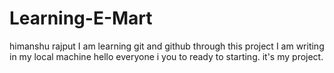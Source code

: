 # Learning-E-Mart
himanshu rajput
I am learning git and github through this project
I am writing in my local machine
hello everyone i you to ready to starting.
it's my project.

